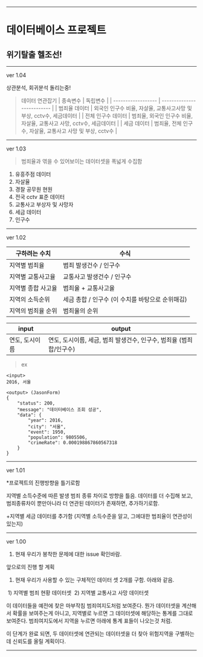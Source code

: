 *****
# 데이터베이스 프로젝트

## 위기탈출 헬조선!

****
ver 1.04

상관분석, 회귀분석 돌리는중!
>데이터 연관잡기
| 종속변수 | 독립변수 |
| ------------------ | -------------------------- |
| 범죄율 데이터 | 외국인 인구수 비율, 자살율, 교통사고사망 및 부상, cctv수, 세금데이터 |
| 전체 인구수 데이터 | 범죄율, 외국인 인구수 비율, 자살율, 교통사고 사망, cctv수, 세금데이터 |
| 세금 데이터 | 범죄율, 전체 인구수, 자살율, 교통사고 사망 및 부상, cctv수 |
****
ver 1.03

> 범죄율과 엮을 수 있어보이는 데이터셋을 폭넓게 수집함

1. 유흥주점 데이터
2. 자살율
3. 경찰 공무원 현원
4. 전국 cctv 표준 데이터
5. 교통사고 부상자 및 사망자
6. 세금 데이터
7. 인구수

****

ver 1.02

| 구하려는 수치 | 수식 |
| ------------------ | -------------------------- |
| 지역별 범죄율 | 범죄 발생건수 / 인구수 |
| 지역별 교통사고율  | 교통사고 발생건수 / 인구수 |
| 지역별 종합 사고율 | 범죄율 + 교통사고율        |
| 지역의 소득순위 | 세금 총합 / 인구수 (이 수치를 바탕으로 순위매김) |
| 지역의 범죄율 순위 | 범죄율의 순위 |




| input | output |
| ---- | ---- |
| 연도, 도시이름 |연도, 도시이름, 세금, 범죄 발생건수, 인구수, 범죄율 (범죄합/인구수) |

>ex
```
<input>
2016, 서울

<output> (JasonForm)
{
    "status": 200,
    "message": "데이터베이스 조회 성공",
    "data": {
        "year": 2016,
        "city": "서울",
        "event": 1950,
        "population": 9805506,
        "crimeRate": 0.000198867860567318
    }
}
```

****
ver 1.01

  *프로젝트의 진행방향을 틀기로함

지역별 소득수준에 따른 발생 범죄 종류 차이로 방향을 틀음.
데이터를 더 수집해 보고, 범죄종류차이 뿐만아니라 더 연관된 데이터가 존재하면, 추가하기로함.

 +지역별 세금 데이터를 추가함 (지역별 소득수준을 알고, 그에대한 범죄율이 연관성이 있는지)

****
ver 1.00

1. 현재 우리가 봉착한 문제에 대한 issue 확인바람. 

앞으로의 진행 할 계획

1. 현재 우리가 사용할 수 있는 구체적인 데이터 셋 2개를 구함. 아래와 같음.

  ​	1) 지역별 범죄 현황 데이터셋
  ​	2) 지역별 교통사고 사망 데이터셋

  이 데이터들을 예전에 찾은 마부작침 범죄여지도처럼 보여준다. 뭔가 데이터셋을 계산해서 확률을 보여주는게 아니고, 지역별로 누르면 그 데이터셋에 해당하는 통계를 그대로 보여준다. 범죄여지도에서 지역을 누르면 아래에 통계 표들이 나오는것 처럼.

이 단계가 완료 되면, 두 데이터셋에 연관되는 데이터셋을 더 찾아 위험지역을 구별하는데 신뢰도를 올릴 계획이다.

****
